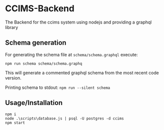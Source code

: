# CCIMS-Backend
The Backend for the ccims system using nodejs and providing a graphql library

## Schema generation
For generating the schema file at `schema/schema.graphql` execute:
```
npm run schema schema/schema.graphq
```
This will generate a commented graphql schema from the most recent code version.

Printing schema to stdout: `npm run --silent schema`

## Usage/Installation
```
npm i
node .\scripts\database.js | psql -U postgres -d ccims
npm start
```